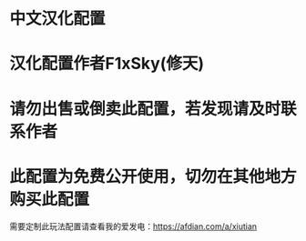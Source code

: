   # 中文汉化配置
  # 汉化配置作者F1xSky(修天)
  # 请勿出售或倒卖此配置，若发现请及时联系作者
  # 此配置为免费公开使用，切勿在其他地方购买此配置
需要定制此玩法配置请查看我的爱发电：https://afdian.com/a/xiutian
